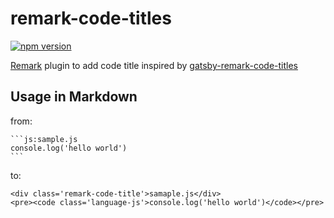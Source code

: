 # remark-code-titles

[![npm version](https://badge.fury.io/js/remark-code-titles.svg)](https://badge.fury.io/js/remark-code-titles)

[Remark](https://github.com/remarkjs/remark) plugin to add code title inspired by [gatsby-remark-code-titles](https://github.com/DSchau/gatsby-remark-code-titles)

## Usage in Markdown

from:

~~~
```js:sample.js
console.log('hello world')
```
~~~

to:

```
<div class='remark-code-title'>samaple.js</div>
<pre><code class='language-js'>console.log('hello world')</code></pre>
```
